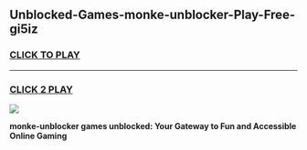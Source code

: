 
## Unblocked-Games-monke-unblocker-Play-Free-gi5iz
<h3>
<a href="https://premium76.site?title=monke-unblocker&ref=10A">CLICK TO PLAY</a></h3>
<hr>

<h3>
<a href="https://premium76.site?title=monke-unblocker&ref=10A">CLICK 2 PLAY</a>
  
</h3>

<a href="https://premium76.site?title=monke-unblocker&ref=10A"><img src="https://clearcache.store/games.png"></a>


**monke-unblocker games unblocked: Your Gateway to Fun and Accessible Online Gaming**
